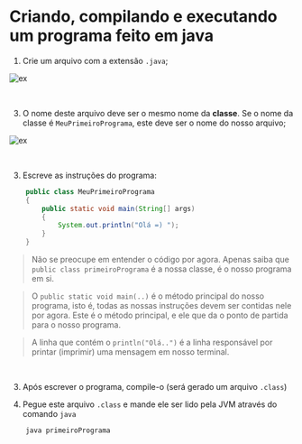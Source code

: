 # Criando, compilando e executando um programa feito em java

1. Crie um arquivo com a extensão `.java`;

![ex](https://github.com/FireguiQueen/Java/assets/98475125/9215ea5e-a6dc-4fb5-a42a-e91be996b447)

<br>

3. O nome deste arquivo deve ser o mesmo nome da __classe__. Se o nome da classe é `MeuPrimeiroPrograma`, este deve ser o nome do nosso arquivo;
 
![ex](https://github.com/FireguiQueen/Java/assets/98475125/d64e81df-edf7-4f7d-9f80-2872ad57e9d2)

<br>


3. Escreve as instruções do programa:
```java
    public class MeuPrimeiroPrograma
    {
        public static void main(String[] args)
        {
            System.out.println("Olá =) ");
        }
    }
```
> Não se preocupe em entender o código por agora. Apenas saiba que `public class primeiroPrograma` é a nossa classe, é o nosso programa em si. <br>

> O `public static void main(..)` é o método principal do nosso programa, isto é, todas as nossas instruções devem ser contidas nele por agora. Este é o método principal, e ele que da o ponto de partida para o nosso programa.

> A linha que contém o `println("Olá..")` é a linha responsável por printar (imprimir) uma mensagem em nosso terminal.

<br>

3. Após escrever o programa, compile-o (será gerado um arquivo `.class`)

5. Pegue este arquivo `.class` e mande ele ser lido pela JVM através do comando `java`
```text
    java primeiroPrograma 
```
